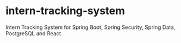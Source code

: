 # intern-tracking-system
Intern Tracking System for Spring Boot, Spring Security, Spring Data, PostgreSQL and React
